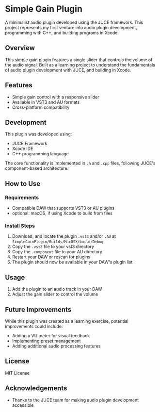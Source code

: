 # Simple Gain Plugin

A minimalist audio plugin developed using the JUCE framework. This project represents my first venture into audio plugin development, programming with C++, and building programs in Xcode.


## Overview

This simple gain plugin features a single slider that controls the volume of the audio signal. Built as a learning project to understand the fundamentals of audio plugin development with JUCE, and building in Xcode.

## Features

- Simple gain control with a responsive slider
- Available in VST3 and AU formats
- Cross-platform compatibility

## Development

This plugin was developed using:
- JUCE Framework
- Xcode IDE
- C++ programming language

The core functionality is implemented in `.h` and `.cpp` files, following JUCE's component-based architecture.

## How to Use

### Requirements
- Compatible DAW that supports VST3 or AU plugins
- optional: macOS, if using Xcode to build from files

### Install Steps
1. Download, and locate the plugin `.vst3` and/or `.AU` at `SimpleGainPlugin/Builds/MacOSX/build/Debug`
1. Copy the `.vst3` file to your vst3 directory
2. Copy the `.component` file to your AU directory
3. Restart your DAW or rescan for plugins
5. The plugin should now be available in your DAW's plugin list

## Usage

1. Add the plugin to an audio track in your DAW
2. Adjust the gain slider to control the volume


## Future Improvements

While this plugin was created as a learning exercise, potential improvements could include:
- Adding a VU meter for visual feedback
- Implementing preset management
- Adding additional audio processing features

## License

MIT License

## Acknowledgements

- Thanks to the JUCE team for making audio plugin development accessible
